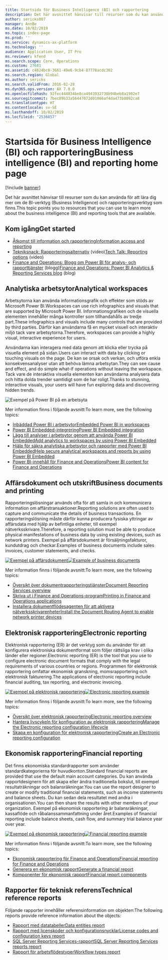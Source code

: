 ```yaml
---
title: Startsida för Business Intelligence (BI) och rapportering
description: Det här avsnittet hänvisar till resurser som du kan använda för att lära dig mer om de Business Intelligence- och rapporteringsverktyg som finns.
author: sericks007
manager: AnnBe
ms.date: 10/02/2019
ms.topic: index-page
ms.prod: ''
ms.service: dynamics-ax-platform
ms.technology: ''
audience: Application User, IT Pro
ms.reviewer: kfend
ms.search.scope: Core, Operations
ms.custom: 27681
ms.assetid: c4624bc8-3661-49e6-9cb4-87778acdc302
ms.search.region: Global
ms.author: sericks
ms.search.validFrom: 2016-02-28
ms.dyn365.ops.version: AX 7.0.0
ms.openlocfilehash: 92fec444834be8ca4943932730b94beb8a1902e7
ms.sourcegitcommit: 7bec89b33a56447072d01066af4da473b8092ca8
ms.translationtype: HT
ms.contentlocale: sv-SE
ms.lasthandoff: 10/02/2019
ms.locfileid: "2536857"
---
```

# <a name="business-intelligence-bi-and-reporting-home-page"></a><span data-ttu-id="8c223-103">Startsida för Business Intelligence (BI) och rapportering</span><span class="sxs-lookup"><span data-stu-id="8c223-103">Business intelligence (BI) and reporting home page</span></span>

[!include [banner](../includes/banner.md)]

<span data-ttu-id="8c223-104">Det här avsnittet hänvisar till resurser som du kan använda för att lära dig mer om de BI-verktyg (Business Intelligence) och rapporteringsverktyg som finns.</span><span class="sxs-lookup"><span data-stu-id="8c223-104">This topic points you to resources that you can use to learn more about the business intelligence (BI) and reporting tools that are available.</span></span>

## <a name="get-started"></a><span data-ttu-id="8c223-105">Kom igång</span><span class="sxs-lookup"><span data-stu-id="8c223-105">Get started</span></span>
- [<span data-ttu-id="8c223-106">Åtkomst till information och rapportering</span><span class="sxs-lookup"><span data-stu-id="8c223-106">Information access and reporting</span></span>](information-access-reporting.md)
- <span data-ttu-id="8c223-107">[Tekniksnack: Rapporteringsalternativ](https://www.youtube.com/watch?v=NzZONjKs5xA) (video)</span><span class="sxs-lookup"><span data-stu-id="8c223-107">[Tech Talk: Reporting options](https://www.youtube.com/watch?v=NzZONjKs5xA) (video)</span></span>
- <span data-ttu-id="8c223-108">[Finance and Operations: Blogg om Power BI för analys- och rapporttjänster](https://community.dynamics.com/365/financeandoperations/b/powerbianalyticsandreporting) (blogg)</span><span class="sxs-lookup"><span data-stu-id="8c223-108">[Finance and Operations: Power BI Analytics & Reporting Services blog](https://community.dynamics.com/365/financeandoperations/b/powerbianalyticsandreporting) (blog)</span></span>

## <a name="analytical-workspaces"></a><span data-ttu-id="8c223-109">Analytiska arbetsytor</span><span class="sxs-lookup"><span data-stu-id="8c223-109">Analytical workspaces</span></span>
<span data-ttu-id="8c223-110">Arbetsytorna kan använda informationsgrafik och effekter som stöds av Microsoft Power BI.</span><span class="sxs-lookup"><span data-stu-id="8c223-110">Workspaces can use rich infographics and visuals that are supported by Microsoft Power BI.</span></span> <span data-ttu-id="8c223-111">Informationsgrafiken och de visuella elementen innehåller många kontroller som tillhandahålls av tredje part.</span><span class="sxs-lookup"><span data-stu-id="8c223-111">These infographics and visuals include many controls that are provided by third parties.</span></span> <span data-ttu-id="8c223-112">Därför kan användarna få en mycket visuell och interaktiv miljö tack vare arbetsytorna.</span><span class="sxs-lookup"><span data-stu-id="8c223-112">Therefore, workspaces can provide a highly visual, interactive experience for users.</span></span>

<span data-ttu-id="8c223-113">Användarna kan interagera med data genom att klicka eller trycka på visuella element på sidan.</span><span class="sxs-lookup"><span data-stu-id="8c223-113">Users can interact with data by clicking or touching visuals on the page.</span></span> <span data-ttu-id="8c223-114">De kan se orsak och verkan, och utföra enkla konsekvensanalyser utan att behöva lämna arbetsytan.</span><span class="sxs-lookup"><span data-stu-id="8c223-114">They can see cause and effect, and do simple what-if operations without leaving the workspace.</span></span> <span data-ttu-id="8c223-115">Tack vare de interaktiva visuella elementen kan användarna analysera data och hitta dolda trender samtidigt som de har roligt.</span><span class="sxs-lookup"><span data-stu-id="8c223-115">Thanks to stunning, interactive visuals, your users will have fun exploring data and discovering hidden trends.</span></span>

![Exempel på Power BI på en arbetsyta](./media/Power-BI-in-D365-Workspace.png)

<span data-ttu-id="8c223-117">Mer information finns i följande avsnitt:</span><span class="sxs-lookup"><span data-stu-id="8c223-117">To learn more, see the following topics:</span></span>

- [<span data-ttu-id="8c223-118">Inbäddad Power BI i arbetsytor</span><span class="sxs-lookup"><span data-stu-id="8c223-118">Embedded Power BI in workspaces</span></span>](embed-power-bi-workspaces.md)
- [<span data-ttu-id="8c223-119">Power BI Embedded-integrering</span><span class="sxs-lookup"><span data-stu-id="8c223-119">Power BI Embedded integration</span></span>](power-bi-embedded-integration.md)
- [<span data-ttu-id="8c223-120">Lägg till analyser i arbetsytor genom att använda Power BI Embedded</span><span class="sxs-lookup"><span data-stu-id="8c223-120">Add analytics to workspaces by using Power BI Embedded</span></span>](add-analytics-tab-workspaces.md)
- [<span data-ttu-id="8c223-121">Hjälp för säkra analytiska arbetsytor och rapporter med Power BI Embedded</span><span class="sxs-lookup"><span data-stu-id="8c223-121">Help secure analytical workspaces and reports by using Power BI Embedded</span></span>](secure-analytical-workspaces.md)
- [<span data-ttu-id="8c223-122">Power BI-innehåll för Finance and Operations</span><span class="sxs-lookup"><span data-stu-id="8c223-122">Power BI content for Finance and Operations</span></span>](power-bi-home-page.md)

## <a name="business-documents-and-printing"></a><span data-ttu-id="8c223-123">Affärsdokument och utskrift</span><span class="sxs-lookup"><span data-stu-id="8c223-123">Business documents and printing</span></span>
<span data-ttu-id="8c223-124">Rapporteringslösningar används ofta för att samla in och kommunicera information om affärstransaktioner.</span><span class="sxs-lookup"><span data-stu-id="8c223-124">Reporting solutions are often used to capture and communicate the details of business transactions.</span></span> <span data-ttu-id="8c223-125">En rapporteringslösning måste därför kunna producera fysiska yttringar av affärsdata med hjälp av befintliga enheter, till exempel nätverksskrivare.</span><span class="sxs-lookup"><span data-stu-id="8c223-125">Therefore, a reporting solution must be able to produce physical manifestations of business data by using existing devices, such as network printers.</span></span> <span data-ttu-id="8c223-126">Exempel på affärsdokument är försäljningsfakturor, kundutdrag och checkar.</span><span class="sxs-lookup"><span data-stu-id="8c223-126">Examples of business documents include sales invoices, customer statements, and checks.</span></span>

<span data-ttu-id="8c223-127">[![Exempel på affärsdokument](./media/image-of-business-documents-1024x632.png)](./media/image-of-business-documents.png)</span><span class="sxs-lookup"><span data-stu-id="8c223-127">[![Example of business documents](./media/image-of-business-documents-1024x632.png)](./media/image-of-business-documents.png)</span></span>

<span data-ttu-id="8c223-128">Mer information finns i följande avsnitt:</span><span class="sxs-lookup"><span data-stu-id="8c223-128">To learn more, see the following topics:</span></span>

- [<span data-ttu-id="8c223-129">Översikt över dokumentrapporteringstjänster</span><span class="sxs-lookup"><span data-stu-id="8c223-129">Document Reporting Services overview</span></span>](document-reporting-services.md)
- [<span data-ttu-id="8c223-130">Skriva ut i Finance and Operations-program</span><span class="sxs-lookup"><span data-stu-id="8c223-130">Printing in Finance and Operations applications</span></span>](print-documents.md)
- [<span data-ttu-id="8c223-131">Installera dokumentflödesagenten för att aktivera nätverksskrivarenheter</span><span class="sxs-lookup"><span data-stu-id="8c223-131">Install the Document Routing Agent to enable network printer devices</span></span>](install-document-routing-agent.md)

## <a name="electronic-reporting"></a><span data-ttu-id="8c223-132">Elektronisk rapportering</span><span class="sxs-lookup"><span data-stu-id="8c223-132">Electronic reporting</span></span>
<span data-ttu-id="8c223-133">Elektronisk rapportering (ER) är det verktyg som du använder för att konfigurera elektroniska dokumentformat som följer rättsliga krav i olika länder eller regioner.</span><span class="sxs-lookup"><span data-stu-id="8c223-133">Electronic reporting (ER) is the tool that you use to configure electronic document formats that comply with the legal requirements of various countries or regions.</span></span> <span data-ttu-id="8c223-134">Programmen för elektronisk rapportering omfattar ekonomisk granskning, momsrapportering och elektronisk fakturering.</span><span class="sxs-lookup"><span data-stu-id="8c223-134">The applications of electronic reporting include financial auditing, tax reporting, and electronic invoicing.</span></span>

<span data-ttu-id="8c223-135">[![Exempel på elektronisk rapportering](./media/electronic-reporting-example.png)](./media/electronic-reporting-example.png)</span><span class="sxs-lookup"><span data-stu-id="8c223-135">[![Electronic reporting example](./media/electronic-reporting-example.png)](./media/electronic-reporting-example.png)</span></span>

<span data-ttu-id="8c223-136">Mer information finns i följande avsnitt:</span><span class="sxs-lookup"><span data-stu-id="8c223-136">To learn more, see the following topics:</span></span>

- [<span data-ttu-id="8c223-137">Översikt över elektronisk rapportering</span><span class="sxs-lookup"><span data-stu-id="8c223-137">Electronic reporting overview</span></span>](general-electronic-reporting.md)
- [<span data-ttu-id="8c223-138">Hantera livscykeln för konfiguration av elektronisk rapportering</span><span class="sxs-lookup"><span data-stu-id="8c223-138">Manage the Electronic reporting configuration lifecycle</span></span>](general-electronic-reporting-manage-configuration-lifecycle.md)
- [<span data-ttu-id="8c223-139">Skapa en konfiguration för elektronisk rapportering</span><span class="sxs-lookup"><span data-stu-id="8c223-139">Create an Electronic reporting configuration</span></span>](electronic-reporting-configuration.md)

## <a name="financial-reporting"></a><span data-ttu-id="8c223-140">Ekonomisk rapportering</span><span class="sxs-lookup"><span data-stu-id="8c223-140">Financial reporting</span></span>
<span data-ttu-id="8c223-141">Det finns ekonomiska standardrapporter som använder standardkategorierna för huvudkonton.</span><span class="sxs-lookup"><span data-stu-id="8c223-141">Standard financial reports are provided that use the default main account categories.</span></span> <span data-ttu-id="8c223-142">Du kan använda rapportdesignern för att skapa eller ändra traditionella bokslut, till exempel resultaträkningar och balansräkningar.</span><span class="sxs-lookup"><span data-stu-id="8c223-142">You can use the report designer to create or modify traditional financial statements, such as income statements and balance sheets.</span></span> <span data-ttu-id="8c223-143">Du kan sedan dela resultatet med andra i organisationen.</span><span class="sxs-lookup"><span data-stu-id="8c223-143">You can then share the results with other members of your organization.</span></span> <span data-ttu-id="8c223-144">Exempel på ekonomisk rapportering är balansräkningar, kassaflöde och råbalanssammanfattning under året.</span><span class="sxs-lookup"><span data-stu-id="8c223-144">Examples of financial reporting include balance sheets, cash flow, and summary trial balance year over year.</span></span>

<span data-ttu-id="8c223-145">[![Exempel på ekonomisk rapportering](./media/financial-reporting-example.png)](./media/financial-reporting-example.png)</span><span class="sxs-lookup"><span data-stu-id="8c223-145">[![Financial reporting example](./media/financial-reporting-example.png)](./media/financial-reporting-example.png)</span></span>

<span data-ttu-id="8c223-146">Mer information finns i följande avsnitt:</span><span class="sxs-lookup"><span data-stu-id="8c223-146">To learn more, see the following topics:</span></span>

- [<span data-ttu-id="8c223-147">Ekonomisk rapportering för Finance and Operations</span><span class="sxs-lookup"><span data-stu-id="8c223-147">Financial reporting for Finance and Operations</span></span>](financial-reporting-intro.md)
- [<span data-ttu-id="8c223-148">Generera en ekonomisk rapport</span><span class="sxs-lookup"><span data-stu-id="8c223-148">Generate a financial report</span></span>](generate-financial-report.md)
- [<span data-ttu-id="8c223-149">Komponenter för ekonomisk rapport</span><span class="sxs-lookup"><span data-stu-id="8c223-149">Financial report components</span></span>](financial-report-components.md)

## <a name="technical-reference-reports"></a><span data-ttu-id="8c223-150">Rapporter för teknisk referens</span><span class="sxs-lookup"><span data-stu-id="8c223-150">Technical reference reports</span></span>
<span data-ttu-id="8c223-151">Följande rapporter innehåller referensinformation om objekten:</span><span class="sxs-lookup"><span data-stu-id="8c223-151">The following reports provide reference information about the objects:</span></span>

- [<span data-ttu-id="8c223-152">Rapport med datatabeller</span><span class="sxs-lookup"><span data-stu-id="8c223-152">Data entities report</span></span>](../data-entities/data-entities-report.md)
- [<span data-ttu-id="8c223-153">Rapport med licenskoder och konfigurationsnycklar</span><span class="sxs-lookup"><span data-stu-id="8c223-153">License codes and configuration keys report</span></span>](../sysadmin/license-codes-configuration-keys-report.md)
- [<span data-ttu-id="8c223-154">SQL Server Reporting Services-rapport</span><span class="sxs-lookup"><span data-stu-id="8c223-154">SQL Server Reporting Services reports report</span></span>](SSRS-report.md)
- [<span data-ttu-id="8c223-155">Rapport för arbetsflödestyper</span><span class="sxs-lookup"><span data-stu-id="8c223-155">Workflow types report</span></span>](../../fin-ops/organization-administration/workflow-types-report.md)
